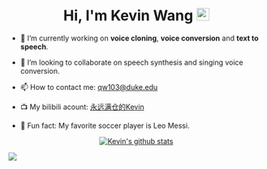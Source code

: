 <div align="center">
   <h1>Hi, I'm Kevin Wang</a> <img src="https://media.giphy.com/media/hvRJCLFzcasrR4ia7z/giphy.gif" width="25px"> </h1>
</div>   

- 🔭 I’m currently working on **voice cloning**, **voice conversion** and **text to speech**.

- 👯 I’m looking to collaborate on speech synthesis and singing voice conversion.

- 📫 How to contact me: qw103@duke.edu

- 📺 My bilibili acount: [永远满仓的Kevin](https://space.bilibili.com/501495851)

- 🤗 Fun fact: My favorite soccer player is Leo Messi.

 <p align="center" >
 <a href="https://github.com/KevinWang676/github-readme-stats"><img align="center" src="https://github-readme-stats.vercel.app/api?username=KevinWang676&show_icons=true&include_all_commits=true&theme=tokyonight&hide_border=flase" alt="Kevin's github stats" /></a> 

<!--  <p align="center" >
<img align="center" src="https://activity-graph.herokuapp.com/graph?username=KevinWang676&theme=react-dark" alt="Kevin's github activity graph" /></a> 
 -->
 
[![](https://visitcount.itsvg.in/api?id=KevinWang676&icon=0&color=0)](https://visitcount.itsvg.in)
